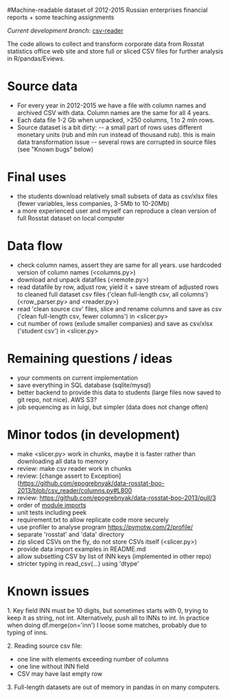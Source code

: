 #Machine-readable dataset of 2012-2015 Russian enterprises financial reports + some teaching assignments

*Current development branch*: [csv-reader](https://github.com/epogrebnyak/data-rosstat-boo-2013/tree/csv_reader)

The code allows to collect and transform corporate data from Rosstat statistics office web site 
and store full or sliced CSV files for further analysis in R/pandas/Eviews.

Source data
===========
- For every year in 2012-2015 we have a file with column names and archived CSV with data. Column names are the same for all 4 years. 
- Each data file 1-2 Gb when unpacked, >250 columns, 1 to 2 mln rows. 
- Source dataset is a bit dirty: 
 -- a small part of rows uses different monetary units (rub and mln run instead of thousand rub). this is main data 
    transformation issue
 -- several rows are corrupted in source files (see "Known bugs" below)

Final uses
==========
- the students download relatively small subsets of data as csv/xlsx files (fewer variables, less companies, 3-5Mb to 10-20Mb) 
- a more experienced user and myself can reproduce a clean version of full Rosstat dataset on local computer

Data flow
=========
- check column names, assert they are same for all years. use hardcoded version of column names (<columns.py>)
- download and unpack datafiles (<remote.py>)
- read datafile by row, adjust row, yield it + save stream of adjusted rows to cleaned full dataset csv files 
  ('clean full-length csv, all columns') (<row_parser.py> and <reader.py>)
- read 'clean source csv' files, slice and rename columns and save as csv ('clean full-length csv, fewer columns')
  in <slicer.py>
- cut number of rows (exlude smaller companies) and save as csv/xlsx ('student csv') in <slicer.py>

Remaining questions / ideas
===========================
- your comments on current implementation
- save everything in SQL database (sqlite/mysql)
- better backend to provide this data to students (large files now saved to git repo, not nice). AWS S3?
- job sequencing as in luigi, but simpler (data does not change often)

Minor todos (in development)
============================
- make <slicer.py> work in chunks, maybe it is faster rather than downloading all data to memory
- review: make csv reader work in chunks
- review: [change assert to Exception](https://github.com/epogrebnyak/data-rosstat-boo-2013/blob/csv_reader/columns.py#L800
- review: https://github.com/epogrebnyak/data-rosstat-boo-2013/pull/3
- order of [module imports](http://stackoverflow.com/questions/22722976/import-order-coding-standard)
- unit tests including peek 
- requirement.txt to allow replicate code more securely 
- use profiler to analyse program <https://pymotw.com/2/profile/>
- separate 'rosstat' and 'data' directory
- zip sliced CSVs on the fly, do not store CSVs itself (<slicer.py>)
- provide data import examples in README.md 
- allow subsetting CSV by list of INN keys (implemented in other repo)
- stricter typing in read_csv(...) using 'dtype'

Known issues
============

1\. Key field INN must be 10 digits, but sometimes starts with 0, trying to keep it as string, not int. 
Alternatively, push all to INNs to int. In practice when doing df.merge(on='inn') I loose some matches,
probably due to typing of inns.
 
2\. Reading source csv file:
  - one line with elements exceeding number of columns  
  - one line without INN field 
  - CSV may have last empty row

3\. Full-length datasets are out of memory in pandas in on many computers.
